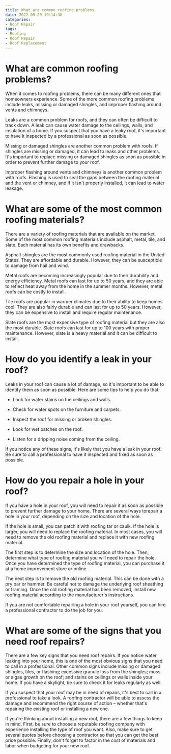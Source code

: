 ```yaml
---
title: What are common roofing problems 
date: 2022-09-20 19:14:38
categories:
- Roof Repair
tags:
- Roofing
- Roof Repair
- Roof Replacement
---
```



#  What are common roofing problems? 

When it comes to roofing problems, there can be many different ones that homeowners experience. Some of the more common roofing problems include leaks, missing or damaged shingles, and improper flashing around vents and chimneys.

Leaks are a common problem for roofs, and they can often be difficult to track down. A leak can cause water damage to the ceilings, walls, and insulation of a home. If you suspect that you have a leaky roof, it's important to have it inspected by a professional as soon as possible.

Missing or damaged shingles are another common problem with roofs. If shingles are missing or damaged, it can lead to leaks and other problems. It's important to replace missing or damaged shingles as soon as possible in order to prevent further damage to your roof.

Improper flashing around vents and chimneys is another common problem with roofs. Flashing is used to seal the gaps between the roofing material and the vent or chimney, and if it isn't properly installed, it can lead to water leakage.

#  What are some of the most common roofing materials?

There are a variety of roofing materials that are available on the market. Some of the most common roofing materials include asphalt, metal, tile, and slate. Each material has its own benefits and drawbacks.

Asphalt shingles are the most commonly used roofing material in the United States. They are affordable and durable. However, they can be susceptible to damage from hail and wind.

Metal roofs are becoming increasingly popular due to their durability and energy efficiency. Metal roofs can last for up to 50 years, and they are able to reflect heat away from the home in the summer months. However, metal roofs can be costly to install.

Tile roofs are popular in warmer climates due to their ability to keep homes cool. They are also fairly durable and can last for up to 50 years. However, they can be expensive to install and require regular maintenance.

Slate roofs are the most expensive type of roofing material but they are also the most durable. Slate roofs can last for up to 100 years with proper maintenance. However, slate is a heavy material and it can be difficult to install.

#  How do you identify a leak in your roof?

Leaks in your roof can cause a lot of damage, so it's important to be able to identify them as soon as possible. Here are some tips to help you do that:

- Look for water stains on the ceilings and walls.

- Check for water spots on the furniture and carpets.

- Inspect the roof for missing or broken shingles.

- Look for wet patches on the roof.

- Listen for a dripping noise coming from the ceiling.

If you notice any of these signs, it's likely that you have a leak in your roof. Be sure to call a professional to have it inspected and fixed as soon as possible.

#  How do you repair a hole in your roof?

If you have a hole in your roof, you will need to repair it as soon as possible to prevent further damage to your home. There are several ways torepair a hole in your roof, depending on the size and location of the hole.

If the hole is small, you can patch it with roofing tar or caulk. If the hole is larger, you will need to replace the roofing material. In most cases, you will need to remove the old roofing material and replace it with new roofing material.

The first step is to determine the size and location of the hole. Then, determine what type of roofing material you will need to repair the hole. Once you have determined the type of roofing material, you can purchase it at a home improvement store or online.

The next step is to remove the old roofing material. This can be done with a pry bar or hammer. Be careful not to damage the underlying roof sheathing or framing. Once the old roofing material has been removed, install new roofing material according to the manufacturer's instructions.

If you are not comfortable repairing a hole in your roof yourself, you can hire a professional contractor to do the job for you.

#  What are some of the signs that you need roof repairs?

There are a few key signs that you need roof repairs. If you notice water leaking into your home, this is one of the most obvious signs that you need to call in a professional. Other common signs include missing or damaged shingles, tiles, or flashing; excessive granule loss from the shingles; moss or algae growth on the roof; and stains on ceilings or walls inside your home. If you have a skylight, be sure to check it for leaks regularly as well.

If you suspect that your roof may be in need of repairs, it's best to call in a professional to take a look. A roofing contractor will be able to assess the damage and recommend the right course of action – whether that's repairing the existing roof or installing a new one.

If you're thinking about installing a new roof, there are a few things to keep in mind. First, be sure to choose a reputable roofing company with experience installing the type of roof you want. Also, make sure to get several quotes before choosing a contractor so that you can get the best price possible. Finally, don't forget to factor in the cost of materials and labor when budgeting for your new roof.